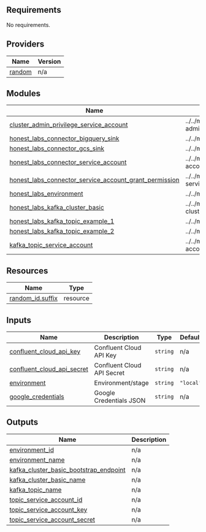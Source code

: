 <!-- BEGIN_TF_DOCS -->
## Requirements

No requirements.

## Providers

| Name | Version |
|------|---------|
| <a name="provider_random"></a> [random](#provider\_random) | n/a |

## Modules

| Name | Source | Version |
|------|--------|---------|
| <a name="module_cluster_admin_privilege_service_account"></a> [cluster\_admin\_privilege\_service\_account](#module\_cluster\_admin\_privilege\_service\_account) | ../../modules/cluster-admin | n/a |
| <a name="module_honest_labs_connector_bigquery_sink"></a> [honest\_labs\_connector\_bigquery\_sink](#module\_honest\_labs\_connector\_bigquery\_sink) | ../../modules/connector | n/a |
| <a name="module_honest_labs_connector_gcs_sink"></a> [honest\_labs\_connector\_gcs\_sink](#module\_honest\_labs\_connector\_gcs\_sink) | ../../modules/connector | n/a |
| <a name="module_honest_labs_connector_service_account"></a> [honest\_labs\_connector\_service\_account](#module\_honest\_labs\_connector\_service\_account) | ../../modules/service-account | n/a |
| <a name="module_honest_labs_connector_service_account_grant_permission"></a> [honest\_labs\_connector\_service\_account\_grant\_permission](#module\_honest\_labs\_connector\_service\_account\_grant\_permission) | ../../modules/connector-service-account | n/a |
| <a name="module_honest_labs_environment"></a> [honest\_labs\_environment](#module\_honest\_labs\_environment) | ../../modules/environment | n/a |
| <a name="module_honest_labs_kafka_cluster_basic"></a> [honest\_labs\_kafka\_cluster\_basic](#module\_honest\_labs\_kafka\_cluster\_basic) | ../../modules/kafka-cluster | n/a |
| <a name="module_honest_labs_kafka_topic_example_1"></a> [honest\_labs\_kafka\_topic\_example\_1](#module\_honest\_labs\_kafka\_topic\_example\_1) | ../../modules/kafka-topic | n/a |
| <a name="module_honest_labs_kafka_topic_example_2"></a> [honest\_labs\_kafka\_topic\_example\_2](#module\_honest\_labs\_kafka\_topic\_example\_2) | ../../modules/kafka-topic | n/a |
| <a name="module_kafka_topic_service_account"></a> [kafka\_topic\_service\_account](#module\_kafka\_topic\_service\_account) | ../../modules/service-account | n/a |

## Resources

| Name | Type |
|------|------|
| [random_id.suffix](https://registry.terraform.io/providers/hashicorp/random/latest/docs/resources/id) | resource |

## Inputs

| Name | Description | Type | Default | Required |
|------|-------------|------|---------|:--------:|
| <a name="input_confluent_cloud_api_key"></a> [confluent\_cloud\_api\_key](#input\_confluent\_cloud\_api\_key) | Confluent Cloud API Key | `string` | n/a | yes |
| <a name="input_confluent_cloud_api_secret"></a> [confluent\_cloud\_api\_secret](#input\_confluent\_cloud\_api\_secret) | Confluent Cloud API Secret | `string` | n/a | yes |
| <a name="input_environment"></a> [environment](#input\_environment) | Environment/stage | `string` | `"local"` | no |
| <a name="input_google_credentials"></a> [google\_credentials](#input\_google\_credentials) | Google Credentials JSON | `string` | n/a | yes |

## Outputs

| Name | Description |
|------|-------------|
| <a name="output_environment_id"></a> [environment\_id](#output\_environment\_id) | n/a |
| <a name="output_environment_name"></a> [environment\_name](#output\_environment\_name) | n/a |
| <a name="output_kafka_cluster_basic_bootstrap_endpoint"></a> [kafka\_cluster\_basic\_bootstrap\_endpoint](#output\_kafka\_cluster\_basic\_bootstrap\_endpoint) | n/a |
| <a name="output_kafka_cluster_basic_name"></a> [kafka\_cluster\_basic\_name](#output\_kafka\_cluster\_basic\_name) | n/a |
| <a name="output_kafka_topic_name"></a> [kafka\_topic\_name](#output\_kafka\_topic\_name) | n/a |
| <a name="output_topic_service_account_id"></a> [topic\_service\_account\_id](#output\_topic\_service\_account\_id) | n/a |
| <a name="output_topic_service_account_key"></a> [topic\_service\_account\_key](#output\_topic\_service\_account\_key) | n/a |
| <a name="output_topic_service_account_secret"></a> [topic\_service\_account\_secret](#output\_topic\_service\_account\_secret) | n/a |
<!-- END_TF_DOCS -->
